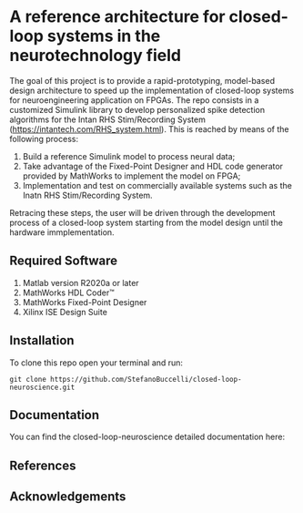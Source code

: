 # A reference architecture for closed-loop systems in the neurotechnology field

The goal of this project is to provide a rapid-prototyping, model-based design architecture to speed up the implementation of closed-loop systems for neuroengineering application on FPGAs. The repo consists in a customized Simulink library to develop personalized spike detection algorithms for the Intan RHS Stim/Recording System (https://intantech.com/RHS_system.html). This is reached by means of the following process:

1. Build a reference Simulink model to process neural data;
2. Take advantage of the Fixed-Point Designer and HDL code generator provided by MathWorks to implement the model on FPGA;
3. Implementation and test on commercially available systems such as the Inatn RHS Stim/Recording System.

Retracing these steps, the user will be driven through the development process of a closed-loop system starting from the model design until the hardware immplementation.


## Required Software

1. Matlab version R2020a or later
2. MathWorks HDL Coder™
3. MathWorks Fixed-Point Designer
4. Xilinx ISE Design Suite


## Installation

To clone this repo open your terminal and run:

`git clone https://github.com/StefanoBuccelli/closed-loop-neuroscience.git`


## Documentation

You can find the closed-loop-neuroscience detailed documentation here:


## References


## Acknowledgements

